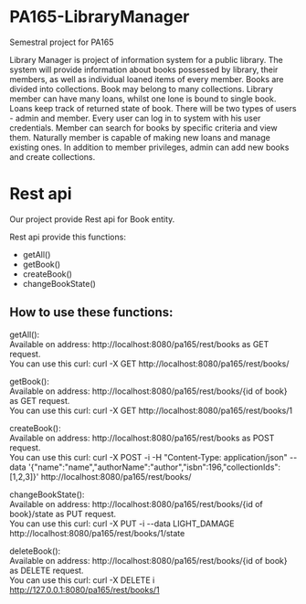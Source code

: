 # PA165-LibraryManager
Semestral project for PA165

Library Manager is project of information system for a public library. The system will provide information about books possessed by library, their members, as well as individual loaned items of every member. Books are divided into collections. Book may belong to many collections. Library member can have many loans, whilst one lone is bound to single book. Loans keep track of returned state of book. There will be two types of users - admin and member. Every user can log in to system with his user credentials. Member can search for books by specific criteria and view them. Naturally member is capable of making new loans and manage existing ones. In addition to member privileges, admin can add new books and create collections.


# Rest api
Our project provide Rest api for Book entity.

Rest api provide this functions:
 - getAll()
 - getBook()
 - createBook()
 - changeBookState()

## How to use these functions:

getAll():  
Available on address: http://localhost:8080/pa165/rest/books as GET request.  
You can use this curl: curl -X GET http://localhost:8080/pa165/rest/books/

getBook():  
Available on address: http://localhost:8080/pa165/rest/books/{id of book} as GET request.  
You can use this curl: curl -X GET http://localhost:8080/pa165/rest/books/1

createBook():  
Available on address: http://localhost:8080/pa165/rest/books as POST request.  
You can use this curl: curl -X POST -i -H "Content-Type: application/json" --data '{"name":"name","authorName":"author","isbn":196,"collectionIds":[1,2,3]}' http://localhost:8080/pa165/rest/books/

changeBookState():  
Available on address: http://localhost:8080/pa165/rest/books/{id of book}/state as PUT request.  
You can use this curl: curl -X PUT -i --data LIGHT_DAMAGE http://localhost:8080/pa165/rest/books/1/state

deleteBook():  
Available on address: http://localhost:8080/pa165/rest/books/{id of book} as DELETE request.  
You can use this curl: curl -X DELETE i http://127.0.0.1:8080/pa165/rest/books/1
